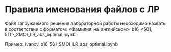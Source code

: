 # Правила именования файлов с ЛР

Файл загружаемого решения лабораторной работы необходимо назвать в соответствии с форматом: 
<Фамилия_на_английском>\_b16\_<501, 511>\_SMOI_LR_abs_optimal.ipynb

Пример: Ivanov_b16_501_SMOI_LR_abs_optimal.ipynb


